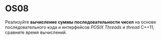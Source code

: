 # OS08

Реализуйте **вычисление суммы последовательности чисел** на основе последовательного кода и интерфейсов *POSIX Threads* и *thread* C++11; сравните время вычислений.

